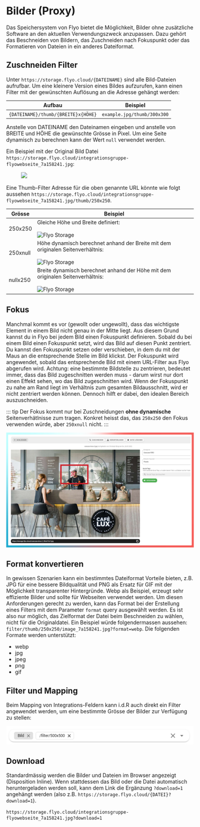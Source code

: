 # Bilder (Proxy)

Das Speichersystem von Flyo bietet die Möglichkeit, Bilder ohne zusätzliche Software an den aktuellen Verwendungszweck anzupassen. Dazu gehört das Beschneiden von Bildern, das Zuschneiden nach Fokuspunkt oder das Formatieren von Dateien in ein anderes Dateiformat.

## Zuschneiden Filter

Unter `https://storage.flyo.cloud/{DATEINAME}` sind alle Bild-Dateien aufrufbar. Um eine kleinere Version eines Bildes aufzurufen, kann einen Filter mit der gewünschten Auflösung an die Adresse gehängt werden:

| Aufbau        | Beispiel           
| ------------- |-------------
| `{DATEINAME}/thumb/{BREITE}x{HÖHE}`|`example.jpg/thumb/300x300`

Anstelle von DATEINAME den Dateinamen eingeben und anstelle von BREITE und HÖHE die gewünschte Grösse in Pixel. Um eine Seite dynamisch zu berechnen kann der Wert `null` verwendet werden. 

Ein Beispiel mit der Original Bild Datei `https://storage.flyo.cloud/integrationsgruppe-flyowebseite_7a158241.jpg`:

<figure>
  <img src="https://storage.flyo.cloud/integrationsgruppe-flyowebseite_7a158241.jpg">
</figure>

Eine Thumb-Filter Adresse für die oben genannte URL könnte wie folgt aussehen `https://storage.flyo.cloud/integrationsgruppe-flyowebseite_7a158241.jpg/thumb/250x250`.

| Grösse      | Beispiel           
| ------------- |-------------
| 250x250       |Gleiche Höhe und Breite definiert:<br /><br />![Flyo Storage](https://storage.flyo.cloud/filter/thumb/250x250/integrationsgruppe-flyowebseite_7a158241.jpg)
| 250xnull       |Höhe dynamisch berechnet anhand der Breite mit dem originalen Seitenverhältnis:<br /><br />![Flyo Storage](https://storage.flyo.cloud/filter/thumb/250xnull/integrationsgruppe-flyowebseite_7a158241.jpg)
| nullx250       |Breite dynamisch berechnet anhand der Höhe mit dem originalen Seitenverhältnis:<br /><br />![Flyo Storage](https://storage.flyo.cloud/filter/thumb/nullx250/integrationsgruppe-flyowebseite_7a158241.jpg)

## Fokus

Manchmal kommt es vor (gewollt oder ungewollt), dass das wichtigste Element in einem Bild nicht genau in der Mitte liegt. Aus diesem Grund kannst du in Flyo bei jedem Bild einen Fokuspunkt definieren. Sobald du bei einem Bild einen Fokuspunkt setzt, wird das Bild auf diesen Punkt zentriert. Du kannst den Fokuspunkt setzen oder verschieben, in dem du mit der Maus an die entsprechende Stelle im Bild klickst. Der Fokuspunkt wird angewendet, sobald das entsprechende Bild mit einem URL-Filter aus Flyo abgerufen wird. Achtung: eine bestimmte Bildstelle zu zentrieren, bedeutet immer, dass das Bild zugeschnitten werden muss - darum wirst nur dort einen Effekt sehen, wo das Bild zugeschnitten wird. Wenn der Fokuspunkt zu nahe am Rand liegt im Verhältnis zum gesamten Bildausschnitt, wird er nicht zentriert werden können. Dennoch hilft er dabei, den idealen Bereich auszuschneiden.

::: tip
Der Fokus kommt nur bei Zuschneidungen **ohne dynamische** Seitenverhätlnisse zum tragen. Konkret heisst das, das `250x250` den Fokus verwenden würde, aber `250xnull` nicht.
:::

![Filter Mapping](assets/focus.png)

## Format konvertieren

In gewissen Szenarien kann ein bestimmtes Dateiformat Vorteile bieten, z.B. JPG für eine bessere Bildqualität und PNG als Ersatz für GIF mit der Möglichkeit transparenter Hintergründe. Webp als Beispiel, erzeugt sehr effiziente Bilder und sollte für Webseiten verwendet werden. Um diesen Anforderungen gerecht zu werden, kann das Format bei der Erstellung eines Filters mit dem Parameter `format` query ausgewählt werden. Es ist also nur möglich, das Zielformat der Datei beim Beschneiden zu wählen, nicht für die Originaldatei. Ein Beispiel würde folgendermassen aussehen: `filter/thumb/250x250/image_7a158241.jpg?format=webp`. Die folgenden Formate werden unterstützt:

+ webp
+ jpg
+ jpeg
+ png
+ gif

## Filter und Mapping

Beim Mapping von Integrations-Feldern kann i.d.R auch direkt ein Filter angewendet werden, um eine bestimmte Grösse der Bilder zur Verfügung zu stellen:

![Filter Mapping](assets/image-filter-mapping.png)

## Download

Standardmässig werden die Bilder und Dateien im Browser angezeigt (Disposition Inline). Wenn stattdessen das Bild oder die Datei automatisch heruntergeladen werden soll, kann dem Link die Ergänzung `?download=1` angehängt werden (also z.B. `https://storage.flyo.cloud/{DATEI}?download=1`).

```
https://storage.flyo.cloud/integrationsgruppe-flyowebseite_7a158241.jpg?download=1
```
